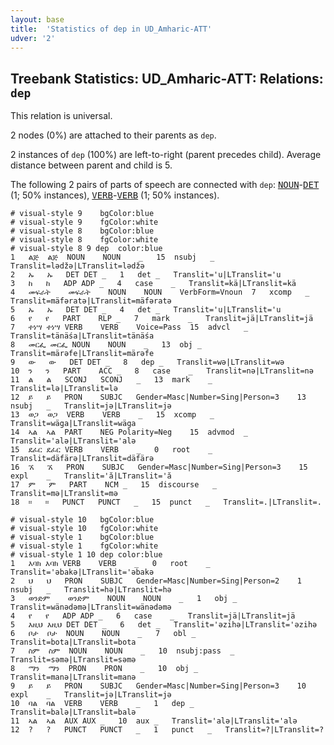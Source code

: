 ```yaml
---
layout: base
title:  'Statistics of dep in UD_Amharic-ATT'
udver: '2'
---
```


## Treebank Statistics: UD_Amharic-ATT: Relations: `dep`

This relation is universal.

2 nodes (0%) are attached to their parents as `dep`.

2 instances of `dep` (100%) are left-to-right (parent precedes child).
Average distance between parent and child is 5.

The following 2 pairs of parts of speech are connected with `dep`: <tt><a href="am_att-pos-NOUN.html">NOUN</a></tt>-<tt><a href="am_att-pos-DET.html">DET</a></tt> (1; 50% instances), <tt><a href="am_att-pos-VERB.html">VERB</a></tt>-<tt><a href="am_att-pos-VERB.html">VERB</a></tt> (1; 50% instances).


~~~ conllu
# visual-style 9	bgColor:blue
# visual-style 9	fgColor:white
# visual-style 8	bgColor:blue
# visual-style 8	fgColor:white
# visual-style 8 9 dep	color:blue
1	ልጅ	ልጅ	NOUN	NOUN	_	15	nsubj	_	Translit=lədžə|LTranslit=lədžə
2	ኡ	ኡ	DET	DET	_	1	det	_	Translit='u|LTranslit='u
3	ከ	ከ	ADP	ADP	_	4	case	_	Translit=kä|LTranslit=kä
4	መፍራት	መፍራት	NOUN	NOUN	VerbForm=Vnoun	7	xcomp	_	Translit=mäfəratə|LTranslit=mäfəratə
5	ኡ	ኡ	DET	DET	_	4	det	_	Translit='u|LTranslit='u
6	የ	የ	PART	RLP	_	7	mark	_	Translit=jä|LTranslit=jä
7	ተነሣ	ተነሣ	VERB	VERB	Voice=Pass	15	advcl	_	Translit=tänäśa|LTranslit=tänäśa
8	መርፌ	መርፌ	NOUN	NOUN	_	13	obj	_	Translit=märəfe|LTranslit=märəfe
9	ው	ው	DET	DET	_	8	dep	_	Translit=wə|LTranslit=wə
10	ን	ን	PART	ACC	_	8	case	_	Translit=nə|LTranslit=nə
11	ል	ል	SCONJ	SCONJ	_	13	mark	_	Translit=lə|LTranslit=lə
12	ይ	ይ	PRON	SUBJC	Gender=Masc|Number=Sing|Person=3	13	nsubj	_	Translit=jə|LTranslit=jə
13	ወጋ	ወጋ	VERB	VERB	_	15	xcomp	_	Translit=wäga|LTranslit=wäga
14	ኣል	ኣል	PART	NEG	Polarity=Neg	15	advmod	_	Translit='alə|LTranslit='alə
15	ደፈር	ደፈር	VERB	VERB	_	0	root	_	Translit=däfärə|LTranslit=däfärə
16	ኧ	ኧ	PRON	SUBJC	Gender=Masc|Number=Sing|Person=3	15	expl	_	Translit='ă|LTranslit='ă
17	ም	ም	PART	NCM	_	15	discourse	_	Translit=mə|LTranslit=mə
18	።	።	PUNCT	PUNCT	_	15	punct	_	Translit=.|LTranslit=.

~~~


~~~ conllu
# visual-style 10	bgColor:blue
# visual-style 10	fgColor:white
# visual-style 1	bgColor:blue
# visual-style 1	fgColor:white
# visual-style 1 10 dep	color:blue
1	እባክ	እባክ	VERB	VERB	_	0	root	_	Translit='əbakə|LTranslit='əbakə
2	ህ	ህ	PRON	SUBJC	Gender=Masc|Number=Sing|Person=2	1	nsubj	_	Translit=hə|LTranslit=hə
3	ወንድም	ወንድም	NOUN	NOUN	_	1	obj	_	Translit=wänədəmə|LTranslit=wänədəmə
4	የ	የ	ADP	ADP	_	6	case	_	Translit=jä|LTranslit=jä
5	እዚህ	እዚህ	DET	DET	_	6	det	_	Translit='əzihə|LTranslit='əzihə
6	ቦታ	ቦታ	NOUN	NOUN	_	7	obl	_	Translit=bota|LTranslit=bota
7	ስም	ስም	NOUN	NOUN	_	10	nsubj:pass	_	Translit=səmə|LTranslit=səmə
8	ማን	ማን	PRON	PRON	_	10	obj	_	Translit=manə|LTranslit=manə
9	ይ	ይ	PRON	SUBJC	Gender=Masc|Number=Sing|Person=3	10	expl	_	Translit=jə|LTranslit=jə
10	ባል	ባል	VERB	VERB	_	1	dep	_	Translit=balə|LTranslit=balə
11	ኣል	ኣል	AUX	AUX	_	10	aux	_	Translit='alə|LTranslit='alə
12	?	?	PUNCT	PUNCT	_	1	punct	_	Translit=?|LTranslit=?

~~~


